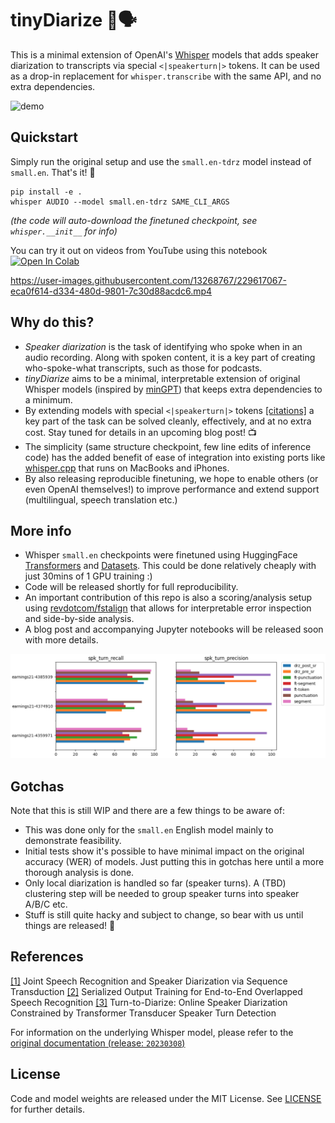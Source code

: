 # tinyDiarize 🐥🗣️

This is a minimal extension of OpenAI's [Whisper](https://github.com/openai/whisper) models that adds speaker diarization to transcripts via special `<|speakerturn|>` tokens. It can be used as a drop-in replacement for `whisper.transcribe` with the same API, and no extra dependencies.

![demo](trim-tinydiarize.gif)

## Quickstart 

Simply run the original setup and use the `small.en-tdrz` model instead of `small.en`. That's it! 🎉

```
pip install -e .
whisper AUDIO --model small.en-tdrz SAME_CLI_ARGS
```

*(the code will auto-download the finetuned checkpoint, see  `whisper.__init__` for info)*

You can try it out on videos from YouTube using this notebook
[![Open In Colab](https://colab.research.google.com/assets/colab-badge.svg)](https://colab.research.google.com/github/akashmjn/tinyDiarize/blob/demo/notebooks/Demo_YouTube.ipynb)

https://user-images.githubusercontent.com/13268767/229617067-eca0f614-d334-480d-9801-7c30d88acdc6.mp4

## Why do this?

- *Speaker diarization* is the task of identifying who spoke when in an audio recording. Along with spoken content, it is a key part of creating who-spoke-what transcripts, such as those for podcasts.
- *tinyDiarize*  aims to be a minimal, interpretable  extension of original Whisper models (inspired by [minGPT](https://github.com/karpathy/minGPT)) that keeps extra dependencies to a minimum. 
- By extending models with special `<|speakerturn|>` tokens [[citations]](#references) a key part of the task can be solved cleanly, effectively, and at no extra cost. Stay tuned for details in an upcoming blog post! 📺
- The simplicity (same structure checkpoint, few line edits of inference code) has the added benefit of ease of integration into existing ports like [whisper.cpp](https://github.com/ggerganov/whisper.cpp) that runs on MacBooks and iPhones.
- By also releasing reproducible finetuning, we hope to enable others (or even OpenAI themselves!) to improve performance and extend support (multilingual, speech translation etc.)

## More info 
- Whisper `small.en` checkpoints were finetuned using HuggingFace [Transformers](https://github.com/huggingface/transformers) and [Datasets](https://github.com/huggingface/datasets). This could be done relatively cheaply with just 30mins of 1 GPU training :)
- Code will be released shortly for full reproducibility.
- An important contribution of this repo is also a scoring/analysis setup using [revdotcom/fstalign](https://github.com/revdotcom/fstalign) that allows for interpretable error inspection and side-by-side analysis.
- A blog post and accompanying Jupyter notebooks will be released soon with more details.

![metrics](landing-page-metrics.png)

## Gotchas

Note that this is still WIP and there are a few things to be aware of:
- This was done only for the `small.en` English model mainly to demonstrate feasibility. 
- Initial tests show it's possible to have minimal impact on the original accuracy (WER) of models. Just putting this in gotchas here until a more thorough analysis is done.
- Only local diarization is handled so far (speaker turns). A (TBD) clustering step will be needed to group speaker turns into speaker A/B/C etc.
- Stuff is still quite hacky and subject to change, so bear with us until things are released! 🙏

## References

[[1]](https://arxiv.org/abs/1907.05337) Joint Speech Recognition and Speaker Diarization via Sequence Transduction
[[2]](https://arxiv.org/abs/2003.12687) Serialized Output Training for End-to-End Overlapped Speech Recognition
[[3]](https://arxiv.org/abs/2109.11641) Turn-to-Diarize: Online Speaker Diarization Constrained by Transformer Transducer Speaker Turn Detection

For information on the underlying Whisper model, please refer to the [original documentation (release: `20230308`)](https://github.com/openai/whisper/tree/v20230308)

## License

Code and model weights are released under the MIT License. See [LICENSE](https://github.com/openai/whisper/blob/main/LICENSE) for further details.
